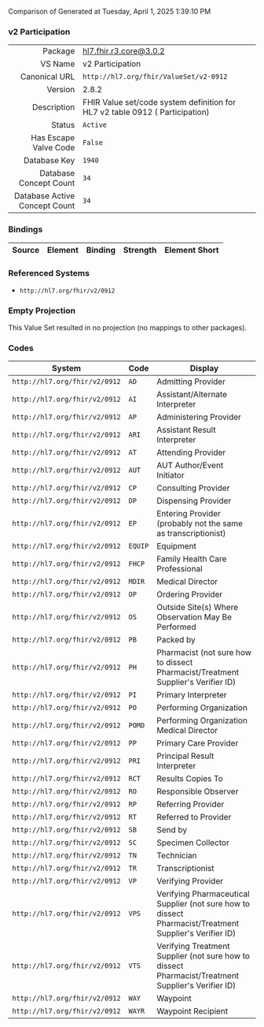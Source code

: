 Comparison of 
Generated at Tuesday, April 1, 2025 1:39:10 PM

### v2 Participation

|      |     |
| ---: | --- |
| Package | hl7.fhir.r3.core@3.0.2 |
| VS Name | v2 Participation |
| Canonical URL | `http://hl7.org/fhir/ValueSet/v2-0912` |
| Version | 2.8.2 |
| Description | FHIR Value set/code system definition for HL7 v2 table 0912 ( Participation) |
| Status | `Active` |
| Has Escape Valve Code | `False` |
| Database Key | `1940` |
| Database Concept Count | `34` |
| Database Active Concept Count | `34` |
### Bindings

| Source | Element | Binding | Strength | Element Short |
| ------ | ------- | ------- | -------- | ------------- |

### Referenced Systems

* `http://hl7.org/fhir/v2/0912`
### Empty Projection

This Value Set resulted in no projection (no mappings to other packages).

### Codes

| System | Code | Display |
| ------ | ---- | ------- |
| `http://hl7.org/fhir/v2/0912` | `AD` | Admitting Provider |
| `http://hl7.org/fhir/v2/0912` | `AI` | Assistant/Alternate Interpreter |
| `http://hl7.org/fhir/v2/0912` | `AP` | Administering Provider |
| `http://hl7.org/fhir/v2/0912` | `ARI` | Assistant Result Interpreter |
| `http://hl7.org/fhir/v2/0912` | `AT` | Attending Provider |
| `http://hl7.org/fhir/v2/0912` | `AUT` | AUT Author/Event Initiator |
| `http://hl7.org/fhir/v2/0912` | `CP` | Consulting Provider |
| `http://hl7.org/fhir/v2/0912` | `DP` | Dispensing Provider |
| `http://hl7.org/fhir/v2/0912` | `EP` | Entering Provider (probably not the same as transcriptionist) |
| `http://hl7.org/fhir/v2/0912` | `EQUIP` | Equipment |
| `http://hl7.org/fhir/v2/0912` | `FHCP` | Family Health Care Professional |
| `http://hl7.org/fhir/v2/0912` | `MDIR` | Medical Director |
| `http://hl7.org/fhir/v2/0912` | `OP` | Ordering Provider |
| `http://hl7.org/fhir/v2/0912` | `OS` | Outside Site(s) Where Observation May Be Performed |
| `http://hl7.org/fhir/v2/0912` | `PB` | Packed by |
| `http://hl7.org/fhir/v2/0912` | `PH` | Pharmacist   (not sure how to dissect Pharmacist/Treatment Supplier's Verifier ID) |
| `http://hl7.org/fhir/v2/0912` | `PI` | Primary Interpreter |
| `http://hl7.org/fhir/v2/0912` | `PO` | Performing Organization |
| `http://hl7.org/fhir/v2/0912` | `POMD` | Performing Organization Medical Director |
| `http://hl7.org/fhir/v2/0912` | `PP` | Primary Care Provider |
| `http://hl7.org/fhir/v2/0912` | `PRI` | Principal Result Interpreter |
| `http://hl7.org/fhir/v2/0912` | `RCT` | Results Copies To |
| `http://hl7.org/fhir/v2/0912` | `RO` | Responsible Observer |
| `http://hl7.org/fhir/v2/0912` | `RP` | Referring Provider |
| `http://hl7.org/fhir/v2/0912` | `RT` | Referred to Provider |
| `http://hl7.org/fhir/v2/0912` | `SB` | Send by |
| `http://hl7.org/fhir/v2/0912` | `SC` | Specimen Collector |
| `http://hl7.org/fhir/v2/0912` | `TN` | Technician |
| `http://hl7.org/fhir/v2/0912` | `TR` | Transcriptionist |
| `http://hl7.org/fhir/v2/0912` | `VP` | Verifying Provider |
| `http://hl7.org/fhir/v2/0912` | `VPS` | Verifying Pharmaceutical Supplier   (not sure how to dissect Pharmacist/Treatment Supplier's Verifier ID) |
| `http://hl7.org/fhir/v2/0912` | `VTS` | Verifying Treatment Supplier   (not sure how to dissect Pharmacist/Treatment Supplier's Verifier ID) |
| `http://hl7.org/fhir/v2/0912` | `WAY` | Waypoint |
| `http://hl7.org/fhir/v2/0912` | `WAYR` | Waypoint Recipient |
